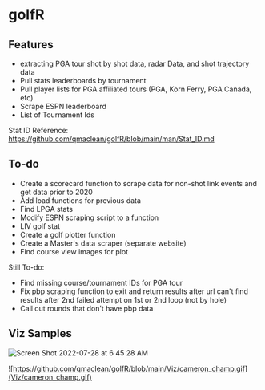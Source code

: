 # golfR

## Features

-   extracting PGA tour shot by shot data, radar Data, and shot trajectory data
-   Pull stats leaderboards by tournament
-   Pull player lists for PGA affiliated tours (PGA, Korn Ferry, PGA Canada, etc)
-   Scrape ESPN leaderboard
-   List of Tournament Ids

Stat ID Reference: <https://github.com/qmaclean/golfR/blob/main/man/Stat_ID.md>

## To-do

-   Create a scorecard function to scrape data for non-shot link events and get data prior to 2020
-   Add load functions for previous data
-   Find LPGA stats
-   Modify ESPN scraping script to a function
-   LIV golf stat
-   Create a golf plotter function
-   Create a Master's data scraper (separate website)
-   Find course view images for plot

Still To-do:

-   Find missing course/tournament IDs for PGA tour
-   Fix pbp scraping function to exit and return results after url can't find results after 2nd failed attempt on 1st or 2nd loop (not by hole)
-   Call out rounds that don't have pbp data

## Viz Samples

<img src="https://user-images.githubusercontent.com/20390351/181520880-4f6c351e-57ea-4edd-b350-3542a86b2365.png" alt="Screen Shot 2022-07-28 at 6 45 28 AM" width="594"/>

![https://github.com/qmaclean/golfR/blob/main/Viz/cameron_champ.gif](Viz/cameron_champ.gif)


